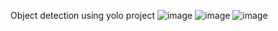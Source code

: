 Object detection using yolo project
![image](https://github.com/user-attachments/assets/33496d2c-aa5c-41bb-a642-54eead39892d)
![image](https://github.com/user-attachments/assets/fd28d2d9-a35c-45fb-95f3-e89471c130c6)
![image](https://github.com/user-attachments/assets/bea86f31-ca29-4753-b394-91090a767988)
